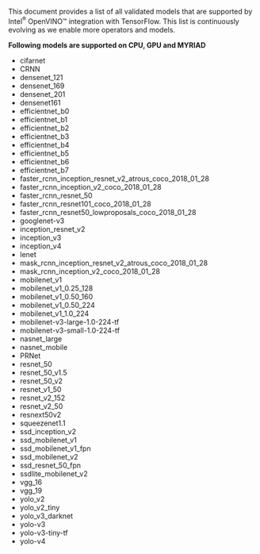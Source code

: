 This document provides a list of all validated models that are supported by Intel<sup>®</sup> OpenVINO™ integration with TensorFlow. This list is continuously evolving as we enable more operators and models. 

**Following models are supported on CPU, GPU and MYRIAD**

* cifarnet
* CRNN
* densenet_121
* densenet_169
* densenet_201
* densenet161
* efficientnet_b0
* efficientnet_b1
* efficientnet_b2
* efficientnet_b3
* efficientnet_b4
* efficientnet_b5
* efficientnet_b6
* efficientnet_b7
* faster_rcnn_inception_resnet_v2_atrous_coco_2018_01_28
* faster_rcnn_inception_v2_coco_2018_01_28
* faster_rcnn_resnet_50
* faster_rcnn_resnet101_coco_2018_01_28
* faster_rcnn_resnet50_lowproposals_coco_2018_01_28
* googlenet-v3
* inception_resnet_v2
* inception_v3
* inception_v4
* lenet
* mask_rcnn_inception_resnet_v2_atrous_coco_2018_01_28
* mask_rcnn_inception_v2_coco_2018_01_28
* mobilenet_v1
* mobilenet_v1_0.25_128
* mobilenet_v1_0.50_160
* mobilenet_v1_0.50_224
* mobilenet_v1_1.0_224
* mobilenet-v3-large-1.0-224-tf
* mobilenet-v3-small-1.0-224-tf
* nasnet_large
* nasnet_mobile
* PRNet
* resnet_50
* resnet_50_v1.5
* resnet_50_v2
* resnet_v1_50
* resnet_v2_152
* resnet_v2_50
* resnext50v2
* squeezenet1.1
* ssd_inception_v2
* ssd_mobilenet_v1
* ssd_mobilenet_v1_fpn
* ssd_mobilenet_v2
* ssd_resnet_50_fpn
* ssdlite_mobilenet_v2
* vgg_16
* vgg_19
* yolo_v2
* yolo_v2_tiny
* yolo_v3_darknet
* yolo-v3
* yolo-v3-tiny-tf
* yolo-v4
